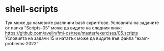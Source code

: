 # shell-scripts

Тук може да намерите различни bash скриптове. Условията на задачите от папка "Scripts-05" може да видите на следния линк: https://github.com/avelin/fmi-os/tree/master/exercises/05.scripts
Условията на задачи 15 и нататък може да видите във файла "exam-problems-2022"
